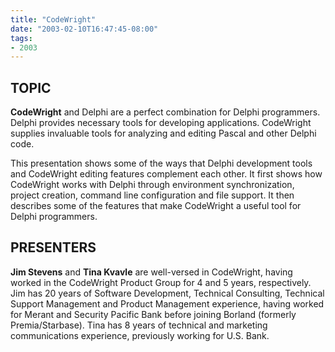 ```yaml
---
title: "CodeWright"
date: "2003-02-10T16:47:45-08:00"
tags:
- 2003
---
```

## TOPIC ##

**CodeWright** and Delphi are a perfect combination for Delphi programmers. Delphi provides necessary tools for developing applications. CodeWright supplies invaluable tools for analyzing and editing Pascal and other Delphi code.

This presentation shows some of the ways that Delphi development tools and CodeWright editing features complement each other. It first shows how CodeWright works with Delphi through environment synchronization, project creation, command line configuration and file support. It then describes some of the features that make CodeWright a useful tool for Delphi programmers.

## PRESENTERS ##

**Jim Stevens** and **Tina Kvavle** are well-versed in CodeWright, having worked in the CodeWright Product Group for 4 and 5 years, respectively. Jim has 20 years of Software Development, Technical Consulting, Technical Support Management and Product Management experience, having worked for Merant and Security Pacific Bank before joining Borland (formerly Premia/Starbase). Tina has 8 years of technical and marketing communications experience, previously working for U.S. Bank.
